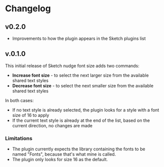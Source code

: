 # Changelog

## v0.2.0

- Improvements to how the plugin appears in the Sketch plugins list

## v.0.1.0

This initial release of Sketch nudge font size adds two commands:

- **Increase font size** - to select the next larger size from the available shared text styles
- **Decrease font size** - to select the next smaller size from the available shared text styles

In both cases:

- If no text style is already selected, the plugin looks for a style with a font size of 16 to apply
- If the current text style is already at the end of the list, based on the current direction, no changes are made

### Limitations

- The plugin currently expects the library containing the fonts to be named "Fonts", because that's what mine is called.
- The plugin only looks for size 16 as the default.
